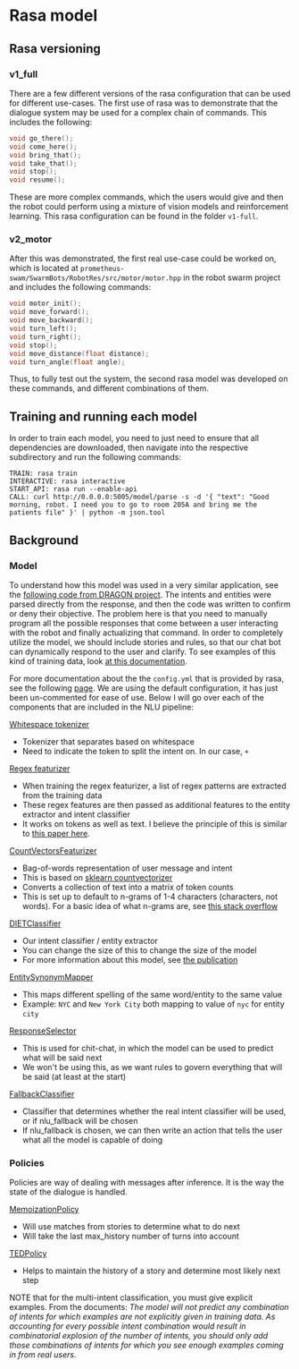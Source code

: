 # Rasa model

## Rasa versioning 

### v1_full

There are a few different versions of the rasa configuration that can be used for different use-cases. The first use of rasa was to demonstrate that the dialogue system may be used for a complex chain of commands. This includes the following:


```c
void go_there();
void come_here();
void bring_that();
void take_that();
void stop();
void resume();
```

These are more complex commands, which the users would give and then the robot could perform using a mixture of vision models and reinforcement learning. This rasa configuration can be found in the folder `v1-full`. 

### v2_motor

After this was demonstrated, the first real use-case could be worked on, which is located at `prometheus-swam/SwarmBots/RobotRes/src/motor/motor.hpp` in the robot swarm project and includes the following commands:

```c
void motor_init();
void move_forward();
void move_backward();
void turn_left();
void turn_right();
void stop();
void move_distance(float distance);
void turn_angle(float angle);
```

Thus, to fully test out the system, the second rasa model was developed on these commands, and different combinations of them.

## Training and running each model

In order to train each model, you need to just need to ensure that all dependencies are downloaded, then navigate into the respective subdirectory and run the following commands:

```
TRAIN: rasa train
INTERACTIVE: rasa interactive
START_API: rasa run --enable-api
CALL: curl http://0.0.0.0:5005/model/parse -s -d '{ "text": "Good morning, robot. I need you to go to room 205A and bring me the patients file" }' | python -m json.tool
```

## Background

### Model

To understand how this model was used in a very similar application, see the [following code from DRAGON project](https://github.com/Shuijing725/Dragon_Wayfinding/blob/main/main.py#L408). The intents and entities were parsed directly from the response, and then the code was written to confirm or deny their objective. The problem here is that you need to manually program all the possible responses that come between a user interacting with the robot and finally actualizing that command. In order to completely utilize the model, we should include stories and rules, so that our chat bot can dynamically respond to the user and clarify. To see examples of this kind of training data, look [at this documentation](https://rasa.com/docs/rasa/training-data-format#example). 

For more documentation about the the `config.yml` that is provided by rasa, see the following [page](https://rasa.com/docs/rasa/model-configuration/). We are using the default configuration, it has just been un-commented for ease of use. Below I will go over each of the components that are included in the NLU pipeline:

[Whitespace tokenizer](https://rasa.com/docs/rasa/components#whitespacetokenizer)
- Tokenizer that separates based on whitespace 
- Need to indicate the token to split the intent on. In our case, `+`

[Regex featurizer](https://rasa.com/docs/rasa/components#regexfeaturizer)
- When training the regex featurizer, a list of regex patterns are extracted from the training data
- These regex features are then passed as additional features to the entity extractor and intent classifier
- It works on tokens as well as text. I believe the principle of this is similar to [this paper here](https://citeseerx.ist.psu.edu/document?repid=rep1&type=pdf&doi=a4d33fb21fae2552915e39885dca0b70904c1594).

[CountVectorsFeaturizer](https://rasa.com/docs/rasa/components/#countvectorsfeaturizer)
- Bag-of-words representation of user message and intent 
- This is based on [sklearn countvectorizer](https://scikit-learn.org/stable/modules/generated/sklearn.feature_extraction.text.CountVectorizer.html)
- Converts a collection of text into a matrix of token counts
- This is set up to default to n-grams of 1-4 characters (characters, not words). For a basic idea of what n-grams are, see [this stack overflow](https://stackoverflow.com/questions/18658106/quick-implementation-of-character-n-grams-for-word)

[DIETClassifier](https://rasa.com/docs/rasa/components/#dietclassifier)
- Our intent classifier / entity extractor
- You can change the size of this to change the size of the model
- For more information about this model, see [the publication](https://arxiv.org/abs/2004.09936)

[EntitySynonymMapper](https://rasa.com/docs/rasa/components/#entitysynonymmapper)
- This maps different spelling of the same word/entity to the same value
- Example: `NYC` and `New York City` both mapping to value of `nyc` for entity `city`

[ResponseSelector](https://rasa.com/docs/rasa/components/#responseselector)
- This is used for chit-chat, in which the model can be used to predict what will be said next
- We won't be using this, as we want rules to govern everything that will be said (at least at the start)

[FallbackClassifier](https://rasa.com/docs/rasa/components/#fallbackclassifier)
- Classifier that determines whether the real intent classifier will be used, or if nlu_fallback will be chosen
- If nlu_fallback is chosen, we can then write an action that tells the user what all the model is capable of doing


### Policies

Policies are way of dealing with messages after inference. It is the way the state of the dialogue is handled.

[MemoizationPolicy](https://rasa.com/docs/rasa/policies/#memoization-policy)
- Will use matches from stories to determine what to do next
- Will take the last max_history number of turns into account

[TEDPolicy](https://rasa.com/docs/rasa/policies/#ted-policy)
- Helps to maintain the history of a story and determine most likely next step

NOTE that for the multi-intent classification, you must give explicit examples. From the documents: _The model will not predict any combination of intents for which examples are not explicitly given in training data. As accounting for every possible intent combination would result in combinatorial explosion of the number of intents, you should only add those combinations of intents for which you see enough examples coming in from real users._ 